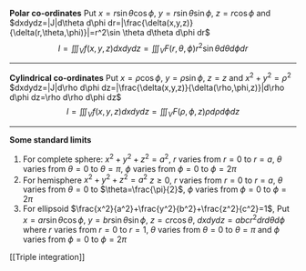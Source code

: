 **Polar co-ordinates**
Put $x=r\sin \theta \cos \phi$, $y=r\sin\theta \sin \phi$, $z=r\cos \phi$ and $dxdydz=|J|d\theta d\phi dr=|\frac{\delta(x,y,z)}{\delta(r,\theta,\phi)}|=r^2\sin \theta d\theta d\phi dr$
$$
I=\iiint_{V}f(x,y,z)dxdydz=\iiint_{V}F(r,\theta,\phi)r^2\sin \theta d\theta d\phi dr
$$
****
**Cylindrical co-ordinates**
Put $x=\rho \cos \phi$, $y=\rho \sin \phi$, $z=z$ and $x^2+y^2=\rho^2$
$dxdydz=|J|d\rho d\phi dz=|\frac{\delta(x,y,z)}{\delta(\rho,\phi,z)}|d\rho d\phi dz=\rho d\rho d\phi dz$ 
$$
I=\iiint_{V}f(x,y,z)dxdydz=\iiint_{V}F(\rho,\phi,z)\rho d\rho d\phi dz
$$
****
**Some standard limits**
1. For complete sphere: $x^2+y^2+z^2=a^2$, $r$ varies from $r=0$ to $r=a$, $\theta$ varies from $\theta=0$ to $\theta=\pi$, $\phi$ varies from $\phi=0$ to $\phi=2\pi$
2. For hemisphere $x^2+y^2+z^2=a^2$ $z\geq 0$, $r$ varies from $r=0$ to $r=a$, $\theta$ varies from $\theta=0$ to $\theta=\frac{\pi}{2}$, $\phi$ varies from $\phi=0$ to $\phi=2\pi$
3. For ellipsoid $\frac{x^2}{a^2}+\frac{y^2}{b^2}+\frac{z^2}{c^2}=1$, Put $x=ar\sin \theta \cos \phi$, $y=br\sin \theta \sin \phi$, $z=cr\cos \theta$, $dxdydz=abcr^2dr d\theta d\phi$ where $r$ varies from $r=0$ to $r=1$, $\theta$ varies from $\theta=0$ to $\theta=\pi$ and $\phi$ varies from $\phi=0$ to $\phi=2\pi$

[[Triple integration]]